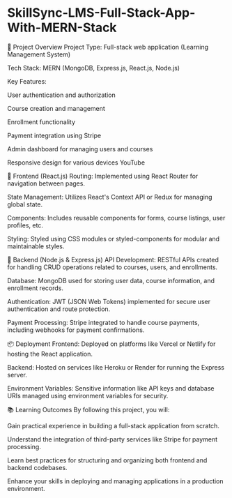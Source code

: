 # SkillSync-LMS-Full-Stack-App-With-MERN-Stack

🚀 Project Overview
Project Type: Full-stack web application (Learning Management System)

Tech Stack: MERN (MongoDB, Express.js, React.js, Node.js)

Key Features:

User authentication and authorization

Course creation and management

Enrollment functionality

Payment integration using Stripe

Admin dashboard for managing users and courses

Responsive design for various devices​
YouTube

🧱 Frontend (React.js)
Routing: Implemented using React Router for navigation between pages.

State Management: Utilizes React's Context API or Redux for managing global state.

Components: Includes reusable components for forms, course listings, user profiles, etc.

Styling: Styled using CSS modules or styled-components for modular and maintainable styles.​

🔧 Backend (Node.js & Express.js)
API Development: RESTful APIs created for handling CRUD operations related to courses, users, and enrollments.

Database: MongoDB used for storing user data, course information, and enrollment records.

Authentication: JWT (JSON Web Tokens) implemented for secure user authentication and route protection.

Payment Processing: Stripe integrated to handle course payments, including webhooks for payment confirmations.​

📦 Deployment
Frontend: Deployed on platforms like Vercel or Netlify for hosting the React application.

Backend: Hosted on services like Heroku or Render for running the Express server.

Environment Variables: Sensitive information like API keys and database URIs managed using environment variables for security.​

📚 Learning Outcomes
By following this project, you will:

Gain practical experience in building a full-stack application from scratch.

Understand the integration of third-party services like Stripe for payment processing.

Learn best practices for structuring and organizing both frontend and backend codebases.

Enhance your skills in deploying and managing applications in a production environment.​



